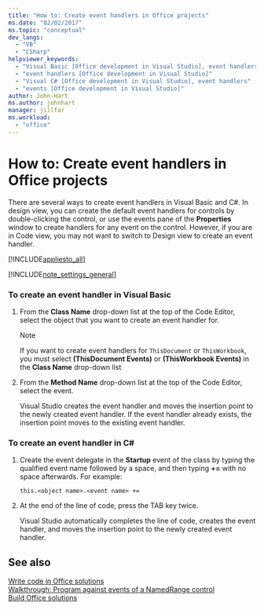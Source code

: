 ```yaml
---
title: "How to: Create event handlers in Office projects"
ms.date: "02/02/2017"
ms.topic: "conceptual"
dev_langs: 
  - "VB"
  - "CSharp"
helpviewer_keywords: 
  - "Visual Basic [Office development in Visual Studio], event handlers"
  - "event handlers [Office development in Visual Studio]"
  - "Visual C# [Office development in Visual Studio], event handlers"
  - "events [Office development in Visual Studio]"
author: John-Hart
ms.author: johnhart
manager: jillfar
ms.workload: 
  - "office"
---
```

# How to: Create event handlers in Office projects
  There are several ways to create event handlers in Visual Basic and C#. In design view, you can create the default event handlers for controls by double-clicking the control, or use the events pane of the **Properties** window to create handlers for any event on the control. However, if you are in Code view, you may not want to switch to Design view to create an event handler.  
  
 [!INCLUDE[appliesto_all](../vsto/includes/appliesto-all-md.md)]  
  
 [!INCLUDE[note_settings_general](../sharepoint/includes/note-settings-general-md.md)]  
  
### To create an event handler in Visual Basic  
  
1.  From the **Class Name** drop-down list at the top of the Code Editor, select the object that you want to create an event handler for.  
  
    > [!NOTE]  
    >  If you want to create event handlers for `ThisDocument` or `ThisWorkbook`, you must select **(ThisDocument Events)** or **(ThisWorkbook Events)** in the **Class Name** drop-down list  
  
2.  From the **Method Name** drop-down list at the top of the Code Editor, select the event.  
  
     Visual Studio creates the event handler and moves the insertion point to the newly created event handler. If the event handler already exists, the insertion point moves to the existing event handler.  
  
### To create an event handler in C#  
  
1.  Create the event delegate in the **Startup** event of the class by typing the qualified event name followed by a space, and then typing **+=** with no space afterwards. For example:  
  
     `this.<object name>.<event name> +=`  
  
2.  At the end of the line of code, press the TAB key twice.  
  
     Visual Studio automatically completes the line of code, creates the event handler, and moves the insertion point to the newly created event handler.  
  
## See also  
 [Write code in Office solutions](../vsto/writing-code-in-office-solutions.md)   
 [Walkthrough: Program against events of a NamedRange control](../vsto/walkthrough-programming-against-events-of-a-namedrange-control.md)   
 [Build Office solutions](../vsto/building-office-solutions.md)  
